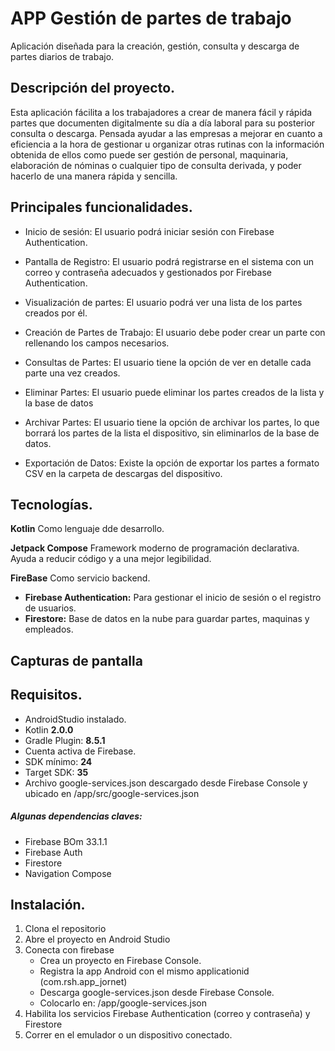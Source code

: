 
# APP Gestión de partes de trabajo
Aplicación diseñada para la creación, gestión, consulta y descarga de partes diarios de trabajo.

## Descripción del proyecto. 
Esta aplicación fácilita a los trabajadores a crear de manera fácil y rápida partes que documenten digitalmente su día a día laboral para su posterior consulta o descarga. Pensada ayudar a las empresas a mejorar en cuanto a eficiencia a la hora de gestionar u organizar otras rutinas con la información obtenida de ellos como puede ser gestión de personal, maquinaria, elaboración de nóminas o cualquier tipo de consulta derivada, y poder hacerlo de una manera rápida y sencilla. 

## Principales funcionalidades.
+ Inicio de sesión: El usuario podrá iniciar sesión con Firebase Authentication.

+ Pantalla de Registro: El usuario podrá registrarse en el sistema con un correo y contraseña adecuados y gestionados por Firebase Authentication. 

+ Visualización de partes: El usuario podrá ver una lista de los partes creados por él.

+ Creación de Partes de Trabajo: El usuario debe poder crear un parte con rellenando los campos necesarios.

+ Consultas de Partes: El usuario tiene la opción de ver en detalle cada parte una vez creados.
       
+ Eliminar Partes: El usuario puede eliminar los partes creados de la lista y la base de datos
    
+ Archivar Partes: El usuario tiene la opción de archivar los partes, lo que borrará los partes de la lista el dispositivo, sin eliminarlos de la base de datos.

+ Exportación de Datos: Existe la opción de exportar los partes a formato CSV en la carpeta de descargas del dispositivo.

## Tecnologías.
**Kotlin** 
Como lenguaje dde desarrollo.

**Jetpack Compose** 
Framework moderno de programación declarativa. Ayuda a reducir código y a una mejor legibilidad.

**FireBase** 
Como servicio backend.    
+ **Firebase Authentication:** Para gestionar el inicio de sesión o el registro de usuarios.
+ **Firestore:** Base de datos en la nube para guardar partes, maquinas y empleados.

## Capturas de pantalla

## Requisitos.
+ AndroidStudio instalado.
+ Kotlin **2.0.0**
+ Gradle Plugin: **8.5.1**
+ Cuenta activa de Firebase.
+ SDK mínimo: **24**
+ Target SDK: **35**
+ Archivo google-services.json descargado desde Firebase Console y ubicado en /app/src/google-services.json

##### Algunas dependencias claves: 
+ Firebase BOm 33.1.1
+ Firebase Auth
+ Firestore
+ Navigation Compose

## Instalación.
1. Clona el repositorio
2. Abre el proyecto en Android Studio
3. Conecta con firebase     
   +  Crea un proyecto en Firebase Console.
   +  Registra la app Android con el mismo applicationid (com.rsh.app_jornet)
   +  Descarga google-services.json desde Firebase Console.
   +  Colocarlo en: /app/google-services.json
4. Habilita los servicios Firebase Authentication (correo y contraseña) y Firestore
5. Correr en el emulador o un dispositivo conectado.